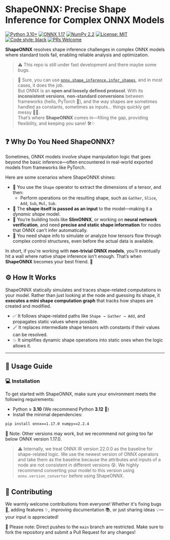 # ShapeONNX: Precise Shape Inference for Complex ONNX Models

[![Python 3.10+](https://img.shields.io/badge/python-3.10+-blue.svg)](https://www.python.org/downloads/)
[![ONNX 1.17](https://img.shields.io/badge/ONNX-1.17-brightgreen.svg)](https://onnx.ai)
[![NumPy 2.2](https://img.shields.io/badge/NumPy-2.2-green.svg)](https://numpy.org/)
[![License: MIT](https://img.shields.io/badge/License-MIT-yellow.svg)](https://opensource.org/licenses/MIT)
[![Code style: black](https://img.shields.io/badge/code%20style-black-000000.svg)](https://github.com/psf/black)
[![PRs Welcome](https://img.shields.io/badge/PRs-welcome-brightgreen.svg)](http://makeapullrequest.com)

**ShapeONNX** resolves shape inference challenges in complex ONNX models where standard tools fail, enabling reliable analysis and optimization.

> ⚠️ This repo is still under fast development and there maybe some bugs.

> 🧩 Sure, you can use [`onnx.shape_inference.infer_shapes`](https://onnx.ai/onnx/api/shape_inference.html), and in most cases, it does the job.  
> But ONNX is an **open and loosely defined protocol**. With its **inconsistent versions**, **non-standard conversions** between frameworks (hello, PyTorch 👋), and the way shapes are sometimes handled as constants, sometimes as inputs... things quickly get messy 😵‍💫.  
> That’s where **ShapeONNX** comes in—filling the gap, providing flexibility, and keeping you sane! 🛠️✨

## ❓ Why Do You Need ShapeONNX?

Sometimes, ONNX models involve shape manipulation logic that goes beyond the basic inference—often encountered in real-world exported models from frameworks like PyTorch.

Here are some scenarios where ShapeONNX shines:

- 🧬 You use the `Shape` operator to extract the dimensions of a tensor, and then:
    - Perform operations on the resulting shape, such as `Gather`, `Slice`, `Add`, `Sub`, `Mul`, `Sub`.
- 🔄 The **shape itself is passed as an input** to the model—making it a *dynamic shape* model.
- 🧠 You’re building tools like **SlimONNX**, or working on **neural network verification**, and need **precise and static shape information** for nodes that ONNX can't infer automatically.
- 🧪 You need shape info to simulate or analyze how tensors flow through complex control structures, even before the actual data is available.

In short, if you're working with **non-trivial ONNX models**, you’ll eventually hit a wall where native shape inference isn't enough. That’s when **ShapeONNX** becomes your best friend. 🤝

## ⚙️ How It Works

ShapeONNX statically simulates and traces shape-related computations in your model. Rather than just looking at the node and guessing its shape, it **executes a mini shape computation graph** that tracks how shapes are created and modified.

- ✅ It follows shape-related paths like `Shape → Gather → Add`, and propagates static values where possible.
- 🪄 It replaces intermediate shape tensors with constants if their values can be resolved.
- 💥 It simplifies dynamic shape operations into static ones when the logic allows it.

---

## 🚀 Usage Guide

### 💻 Installation

To get started with ShapeONNX, make sure your environment meets the following requirements:

- Python ≥ **3.10** (We recommend Python **3.12** 🐍)
- Install the minimal dependencies:

```bash
pip install onnx==1.17.0 numpy==2.2.4
```

📌 Note: Other versions may work, but we recommend not going too far below ONNX version 1.17.0.

> ⚠️ Internally, we treat ONNX IR version 22.0.0 as the baseline for shape-related logic. We use the newest version of ONNX operators and take them as the baseline because the attributes and inputs of a node are not consistent in different versions 😰. We highly recommend converting your model to this version using `onnx.version_converter` before using ShapeONNX.

## 🤝 Contributing

We warmly welcome contributions from everyone! Whether it's fixing bugs 🐞, adding features ✨, improving documentation 📚, or just sharing ideas 💡—your input is appreciated!

📌 Please note: Direct pushes to the `main` branch are restricted. Make sure to fork the repository and submit a Pull Request for any changes!
